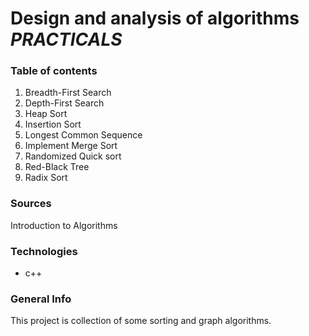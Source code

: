 # Design and analysis of algorithms _PRACTICALS_
### Table of contents
1. Breadth-First Search
2. Depth-First Search
3. Heap Sort
4. Insertion Sort 
5. Longest Common Sequence
6. Implement Merge Sort
7. Randomized Quick sort
8. Red-Black Tree
9. Radix Sort
### Sources
Introduction to Algorithms
### Technologies
* c++
### General Info
This project is collection of some sorting and graph algorithms.
